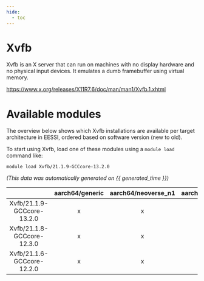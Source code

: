 ```yaml
---
hide:
  - toc
---
```


Xvfb
====


Xvfb is an X server that can run on machines with no display hardware and no physical input devices. It emulates a dumb framebuffer using virtual memory.

https://www.x.org/releases/X11R7.6/doc/man/man1/Xvfb.1.xhtml
# Available modules


The overview below shows which Xvfb installations are available per target architecture in EESSI, ordered based on software version (new to old).

To start using Xvfb, load one of these modules using a `module load` command like:

```shell
module load Xvfb/21.1.9-GCCcore-13.2.0
```

*(This data was automatically generated on {{ generated_time }})*  

| |aarch64/generic|aarch64/neoverse_n1|aarch64/neoverse_v1|x86_64/generic|x86_64/amd/zen2|x86_64/amd/zen3|x86_64/amd/zen4|x86_64/intel/haswell|x86_64/intel/skylake_avx512|
| :---: | :---: | :---: | :---: | :---: | :---: | :---: | :---: | :---: | :---: |
|Xvfb/21.1.9-GCCcore-13.2.0|x|x|x|x|x|x|x|x|x|
|Xvfb/21.1.8-GCCcore-12.3.0|x|x|x|x|x|x|x|x|x|
|Xvfb/21.1.6-GCCcore-12.2.0|x|x|x|x|x|x|x|x|x|
